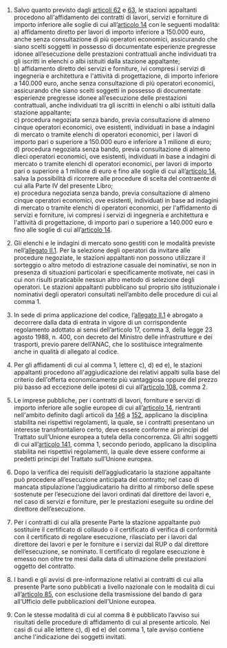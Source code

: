 1. Salvo quanto previsto dagli [articoli 62](/articolo-62/1) e [63](/articolo-63/1), le stazioni appaltanti procedono all'affidamento dei contratti di lavori, servizi e forniture di importo inferiore alle soglie di cui all’[articolo 14](/articolo-14/1) con le seguenti modalità:<br>a) affidamento diretto per lavori di importo inferiore a 150.000 euro, anche senza consultazione di più operatori economici, assicurando che siano scelti soggetti in possesso di documentate esperienze pregresse idonee all’esecuzione delle prestazioni contrattuali anche individuati tra gli iscritti in elenchi o albi istituiti dalla stazione appaltante;<br>b) affidamento diretto dei servizi e forniture, ivi compresi i servizi di ingegneria e architettura e l'attività di progettazione, di importo inferiore a 140.000 euro, anche senza consultazione di più operatori economici, assicurando che siano scelti soggetti in possesso di documentate esperienze pregresse idonee all’esecuzione delle prestazioni contrattuali, anche individuati tra gli iscritti in elenchi o albi istituiti dalla stazione appaltante;<br>c) procedura negoziata senza bando, previa consultazione di almeno cinque operatori economici, ove esistenti, individuati in base a indagini di mercato o tramite elenchi di operatori economici, per i lavori di importo pari o superiore a 150.000 euro e inferiore a 1 milione di euro;<br>d) procedura negoziata senza bando, previa consultazione di almeno dieci operatori economici, ove esistenti, individuati in base a indagini di mercato o tramite elenchi di operatori economici, per lavori di importo pari o superiore a 1 milione di euro e fino alle soglie di cui all’[articolo 14](/articolo-14/1), salva la possibilità di ricorrere alle procedure di scelta del contraente di cui alla Parte IV del presente Libro;<br>e) procedura negoziata senza bando, previa consultazione di almeno cinque operatori economici, ove esistenti, individuati in base ad indagini di mercato o tramite elenchi di operatori economici, per l'affidamento di servizi e forniture, ivi compresi i servizi di ingegneria e architettura e l'attività di progettazione, di importo pari o superiore a 140.000 euro e fino alle soglie di cui all’[articolo 14](/articolo-14/1).

2. Gli elenchi e le indagini di mercato sono gestiti con le modalità previste nell’[allegato II.1](/section/attachment-2-1/1). Per la selezione degli operatori da invitare alle procedure negoziate, le stazioni appaltanti non possono utilizzare il sorteggio o altro metodo di estrazione casuale dei nominativi, se non in presenza di situazioni particolari e specificamente motivate, nei casi in cui non risulti praticabile nessun altro metodo di selezione degli operatori. Le stazioni appaltanti pubblicano sul proprio sito istituzionale i nominativi degli operatori consultati nell’ambito delle procedure di cui al comma 1. 

3. In sede di prima applicazione del codice, l’[allegato II.1](/section/attachment-2-1/1) è abrogato a decorrere dalla data di entrata in vigore di un corrispondente regolamento adottato ai sensi dell’articolo 17, comma 3, della legge 23 agosto 1988, n. 400, con decreto del Ministro delle infrastrutture e dei trasporti, previo parere dell’ANAC, che lo sostituisce integralmente anche in qualità di allegato al codice. 

4. Per gli affidamenti di cui al comma 1, lettere c), d) ed e), le stazioni appaltanti procedono all'aggiudicazione dei relativi appalti sulla base del criterio dell'offerta economicamente più vantaggiosa oppure del prezzo più basso ad eccezione delle ipotesi di cui all’[articolo 108](/articolo-108/1), comma 2. 

5. Le imprese pubbliche, per i contratti di lavori, forniture e servizi di importo inferiore alle soglie europee di cui all’[articolo 14](/articolo-14/1), rientranti nell'ambito definito dagli articoli da [146](/articolo-146/1) a [152](/articolo-152/1), applicano la disciplina stabilita nei rispettivi regolamenti, la quale, se i contratti presentano un interesse transfrontaliero certo, deve essere conforme ai principi del Trattato sull’Unione europea a tutela della concorrenza. Gli altri soggetti di cui all’[articolo 141](/articolo-141/1), comma 1, secondo periodo, applicano la disciplina stabilita nei rispettivi regolamenti, la quale deve essere conforme ai predetti principi del Trattato sull’Unione europea. 

6. Dopo la verifica dei requisiti dell’aggiudicatario la stazione appaltante può procedere all’esecuzione anticipata del contratto; nel caso di mancata stipulazione l’aggiudicatario ha diritto al rimborso delle spese sostenute per l’esecuzione dei lavori ordinati dal direttore dei lavori e, nel caso di servizi e forniture, per le prestazioni eseguite su ordine del direttore dell’esecuzione. 

7. Per i contratti di cui alla presente Parte la stazione appaltante può sostituire il certificato di collaudo o il certificato di verifica di conformità con il certificato di regolare esecuzione, rilasciato per i lavori dal direttore dei lavori e per le forniture e i servizi dal RUP o dal direttore dell’esecuzione, se nominato. Il certificato di regolare esecuzione è emesso non oltre tre mesi dalla data di ultimazione delle prestazioni oggetto del contratto.

8. I bandi e gli avvisi di pre-informazione relativi ai contratti di cui alla presente Parte sono pubblicati a livello nazionale con le modalità di cui all’[articolo 85](/articolo-85/1), con esclusione della trasmissione del bando di gara all’Ufficio delle pubblicazioni dell'Unione europea.

9. Con le stesse modalità di cui al comma 8 è pubblicato l’avviso sui risultati delle procedure di affidamento di cui al presente articolo. Nei casi di cui alle lettere c), d) ed e) del comma 1, tale avviso contiene anche l'indicazione dei soggetti invitati.